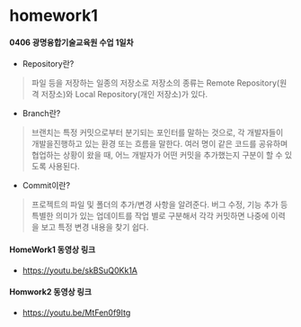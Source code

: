 # homework1
#### 0406 광명융합기술교육원 수업 1일차

+ Repository란?
> 파일 등을 저장하는 일종의 저장소로 저장소의 종류는 Remote Repository(원격 저장소)와 Local Repository(개인 저장소)가 있다. 

+ Branch란?
> 브랜치는 특정 커밋으로부터 분기되는 포인터를 말하는 것으로, 각 개발자들이 개발을진행하고 있는 환경 또는 흐름을 말한다. 
> 여러 명이 같은 코드를 공유하며 협업하는 상황이 왔을 때, 어느 개발자가 어떤 커밋을 추가했는지 구분이 할 수 있도록 사용된다. 

+ Commit이란?
> 프로젝트의 파일 및 폴더의 추가/변경 사항을 알려준다. 
> 버그 수정, 기능 추가 등 특별한 의미가 있는 업데이트를 작업 별로 구분해서 각각 커밋하면 나중에 이력을 보고 특정 변경 내용을 찾기 쉽다. 


#### HomeWork1 동영상 링크
+ https://youtu.be/skBSuQ0Kk1A

#### Homwork2 동영상 링크
+ https://youtu.be/MtFen0f9Itg
